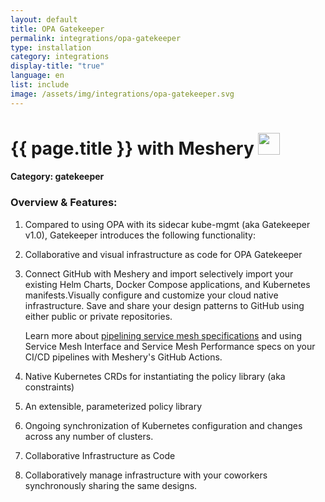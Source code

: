 ```yaml
---
layout: default
title: OPA Gatekeeper
permalink: integrations/opa-gatekeeper
type: installation
category: integrations
display-title: "true"
language: en
list: include
image: /assets/img/integrations/opa-gatekeeper.svg
---
```


<h1>{{ page.title }} with Meshery <img src="{{ page.image }}" style="width: 35px; height: 35px;" /></h1>


#### Category: gatekeeper

### Overview & Features:
1. Compared to using OPA with its sidecar kube-mgmt (aka Gatekeeper v1.0), Gatekeeper introduces the following functionality:

2. Collaborative and visual infrastructure as code for OPA Gatekeeper

4. 
    Connect GitHub with Meshery and import selectively import your existing Helm Charts, Docker Compose applications, and Kubernetes manifests.Visually configure and customize your cloud native infrastructure.
    Save and share your design patterns to GitHub using either public or private repositories.



    Learn more about <a href="/blog/service-mesh-specifications/pipelining-service-mesh-specifications">pipelining service mesh specifications</a> and using Service Mesh Interface and Service Mesh Performance specs on your CI/CD pipelines with Meshery's GitHub Actions.



5. Native Kubernetes CRDs for instantiating the policy library (aka constraints)

6. An extensible, parameterized policy library

7. Ongoing synchronization of Kubernetes configuration and changes across any number of clusters.

8. Collaborative Infrastructure as Code

9. Collaboratively manage infrastructure with your coworkers synchronously sharing the same designs.

